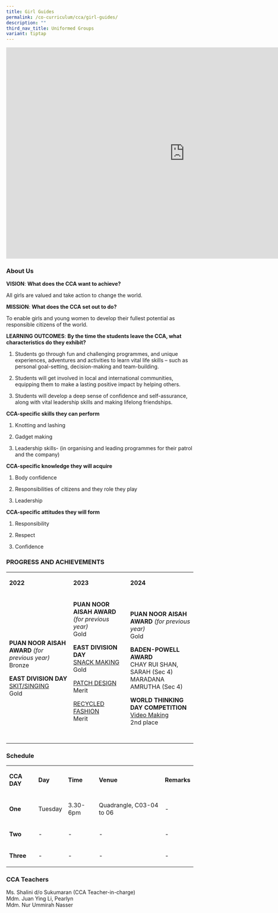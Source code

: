 ```yaml
---
title: Girl Guides
permalink: /co-curriculum/cca/girl-guides/
description: ""
third_nav_title: Uniformed Groups
variant: tiptap
---
```

<div class="iframe-wrapper">
<iframe height="569" width="960" allowfullscreen="true" frameborder="0" src="https://docs.google.com/presentation/d/1Dh8n-5VUXEfCP1heV3tXXsAMHFEk0k0Fl595sbD3Ako/embed?start=true&amp;loop=true&amp;delayms=3000"></iframe>
</div>
<h3>About Us</h3>
<p><strong>VISION</strong>: <strong>What does the CCA want to achieve?&nbsp;</strong>
</p>
<p>All girls are valued and take action to change the world.</p>
<p><strong>MISSION</strong>: <strong>What does the CCA set out to do?</strong>
</p>
<p>To enable girls and young women to develop their fullest potential as
responsible citizens of the world.</p>
<p><strong>LEARNING OUTCOMES</strong>: <strong>By the time the students leave the CCA, what characteristics do they exhibit?</strong>
</p>
<ol data-tight="true" class="tight">
<li>
<p>Students go through fun and challenging programmes, and unique experiences,
adventures and activities to learn vital life skills – such as personal
goal-setting, decision-making and team-building.</p>
</li>
<li>
<p>Students will get involved in local and international communities, equipping
them to make a lasting positive impact by helping others.</p>
</li>
<li>
<p>Students will develop a deep sense of confidence and self-assurance, along
with vital leadership skills and making lifelong friendships.</p>
</li>
</ol>
<p><strong>CCA-specific skills they can perform</strong>
</p>
<ol data-tight="true" class="tight">
<li>
<p>Knotting and lashing</p>
</li>
<li>
<p>Gadget making</p>
</li>
<li>
<p>Leadership skills- (in organising and leading programmes for their patrol
and the company)</p>
</li>
</ol>
<p><strong>CCA-specific knowledge they will acquire</strong>
</p>
<ol data-tight="true" class="tight">
<li>
<p>Body confidence</p>
</li>
<li>
<p>Responsibilities of citizens and they role they play</p>
</li>
<li>
<p>Leadership</p>
</li>
</ol>
<p><strong>CCA-specific attitudes they will form</strong>
</p>
<ol data-tight="true" class="tight">
<li>
<p>Responsibility</p>
</li>
<li>
<p>Respect</p>
</li>
<li>
<p>Confidence</p>
</li>
</ol>
<h3>PROGRESS AND ACHIEVEMENTS</h3>
<table style="minWidth: 75px">
<colgroup>
<col>
<col>
<col>
</colgroup>
<tbody>
<tr>
<td rowspan="1" colspan="1">
<p><strong>2022</strong>
</p>
</td>
<td rowspan="1" colspan="1">
<p><strong>2023</strong>
</p>
</td>
<td rowspan="1" colspan="1">
<p><strong>2024</strong>
</p>
</td>
</tr>
<tr>
<td rowspan="1" colspan="1">
<p><strong>PUAN NOOR AISAH AWARD </strong><em>(for previous year)</em><strong><br></strong>Bronze&nbsp;</p>
<p><strong>EAST DIVISION DAY</strong>
<br><u>SKIT/SINGING</u>
<br>Gold</p>
</td>
<td rowspan="1" colspan="1">
<p><strong>PUAN NOOR AISAH AWARD </strong><em>(for previous year)</em><strong><br></strong>Gold</p>
<p><strong>EAST DIVISION DAY</strong>
<br><u>SNACK MAKING</u>
<br>Gold</p>
<p><u>PATCH DESIGN</u>
<br>Merit</p>
<p><u>RECYCLED FASHION</u>
<br>Merit</p>
<p><strong>&nbsp;</strong>
</p>
</td>
<td rowspan="1" colspan="1">
<p><strong>PUAN NOOR AISAH AWARD </strong><em>(for previous year)</em><strong><br></strong>Gold</p>
<p><strong>BADEN-POWELL AWARD</strong>
<br>CHAY RUI SHAN, SARAH (Sec 4)
<br>MARADANA AMRUTHA (Sec 4)</p>
<p><strong>WORLD THINKING DAY COMPETITION <br></strong><u>Video Making</u>
<br>2nd place</p>
</td>
</tr>
</tbody>
</table>
<h3>Schedule</h3>
<table style="minWidth: 125px">
<colgroup>
<col>
<col>
<col>
<col>
<col>
</colgroup>
<tbody>
<tr>
<td rowspan="1" colspan="1">
<p><strong>CCA DAY</strong>
</p>
</td>
<td rowspan="1" colspan="1">
<p><strong>Day</strong>
</p>
</td>
<td rowspan="1" colspan="1">
<p><strong>Time</strong>
</p>
</td>
<td rowspan="1" colspan="1">
<p><strong>Venue</strong>
</p>
</td>
<td rowspan="1" colspan="1">
<p><strong>Remarks</strong>
</p>
</td>
</tr>
<tr>
<td rowspan="1" colspan="1">
<p><strong>One</strong>
</p>
</td>
<td rowspan="1" colspan="1">
<p>Tuesday</p>
</td>
<td rowspan="1" colspan="1">
<p>3.30-6pm</p>
</td>
<td rowspan="1" colspan="1">
<p>Quadrangle, C03-04 to 06</p>
</td>
<td rowspan="1" colspan="1">
<p>-</p>
</td>
</tr>
<tr>
<td rowspan="1" colspan="1">
<p><strong>Two</strong>
</p>
</td>
<td rowspan="1" colspan="1">
<p>-</p>
</td>
<td rowspan="1" colspan="1">
<p>-</p>
</td>
<td rowspan="1" colspan="1">
<p>-</p>
</td>
<td rowspan="1" colspan="1">
<p>-</p>
</td>
</tr>
<tr>
<td rowspan="1" colspan="1">
<p><strong>Three</strong>
</p>
</td>
<td rowspan="1" colspan="1">
<p>-</p>
</td>
<td rowspan="1" colspan="1">
<p>-</p>
</td>
<td rowspan="1" colspan="1">
<p>-</p>
</td>
<td rowspan="1" colspan="1">
<p>-</p>
</td>
</tr>
</tbody>
</table>
<h3>CCA Teachers</h3>
<p>Ms. Shalini d/o Sukumaran (CCA Teacher-in-charge)
<br>Mdm. Juan Ying Li, Pearlyn
<br>Mdm. Nur Ummirah Nasser</p>